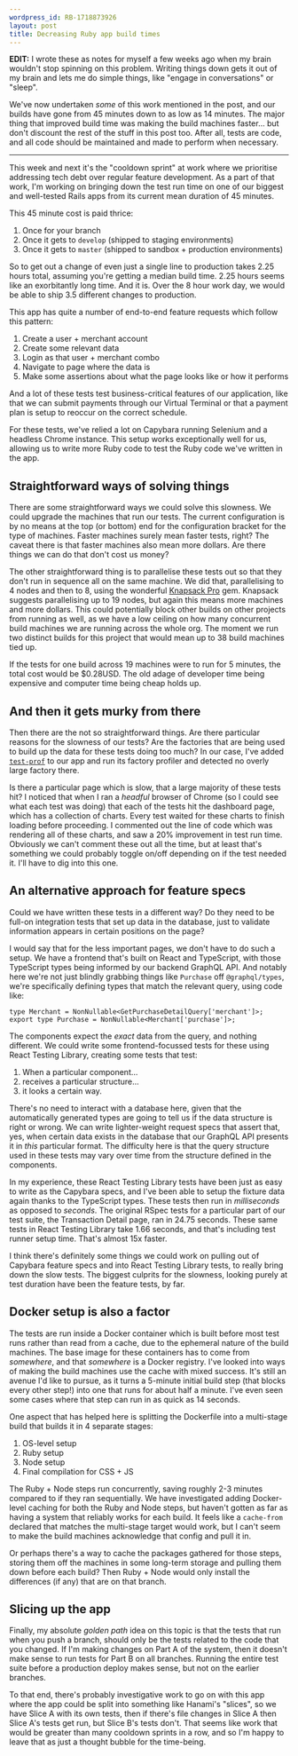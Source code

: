 ```yaml
---
wordpress_id: RB-1718873926
layout: post
title: Decreasing Ruby app build times
---
```


**EDIT:** I wrote these as notes for myself a few weeks ago when my brain wouldn't stop spinning on this problem. Writing things down gets it out of my brain and lets me do simple things, like "engage in conversations" or "sleep".

We've now undertaken _some_ of this work mentioned in the post, and our builds have gone from 45 minutes down to as low as 14 minutes. The major thing that improved build time was making the build machines faster... but don't discount the rest of the stuff in this post too. After all, tests are code, and all code should be maintained and made to perform when necessary.

---

This week and next it's the "cooldown sprint" at work where we prioritise addressing tech debt over regular feature development. As a part of that work, I'm working on bringing down the test run time on one of our biggest and well-tested Rails apps from its current mean duration of 45 minutes.

This 45 minute cost is paid thrice:

1. Once for your branch
2. Once it gets to `develop` (shipped to staging environments)
3. Once it gets to `master` (shipped to sandbox + production environments)

So to get out a change of even just a single line to production takes 2.25 hours total, assuming you're getting a median build time. 2.25 hours seems like an exorbitantly long time. And it is. Over the 8 hour work day, we would be able to ship 3.5 different changes to production.

This app has quite a number of end-to-end feature requests which follow this pattern:

1. Create a user + merchant account
2. Create some relevant data
3. Login as that user + merchant combo
4. Navigate to page where the data is
5. Make some assertions about what the page looks like or how it performs

And a lot of these tests test business-critical features of our application, like that we can submit payments through our Virtual Terminal or that a payment plan is setup to reoccur on the correct schedule.

For these tests, we've relied a lot on Capybara running Selenium and a headless Chrome instance. This setup works exceptionally well for us, allowing us to write more Ruby code to test the Ruby code we've written in the app.

## Straightforward ways of solving things

There are some straightforward ways we could solve this slowness. We could upgrade the machines that run our tests. The current configuration is by no means at the top (or bottom) end for the configuration bracket for the type of machines. Faster machines surely mean faster tests, right? The caveat there is that faster machines also mean more dollars. Are there things we can do that don't cost us money?

The other straightforward thing is to parallelise these tests out so that they don't run in sequence all on the same machine. We did that, parallelising to 4 nodes and then to 8, using the wonderful [Knapsack Pro](https://knapsackpro.com) gem. Knapsack suggests parallelising up to 19 nodes, but again this means more machines and more dollars. This could potentially block other builds on other projects from running as well, as we have a low ceiling on how many concurrent build machines we are running across the whole org. The moment we run two distinct builds for this project that would mean up to 38 build machines tied up.

If the tests for one build across 19 machines were to run for 5 minutes, the total cost would be $0.28USD. The old adage of developer time being expensive and computer time being cheap holds up.

## And then it gets murky from there

Then there are the not so straightforward things. Are there particular reasons for the slowness of our tests? Are the factories that are being used to build up the data for these tests doing too much?  In our case, I've added [`test-prof`](https://github.com/test-prof/test-prof) to our app and run its factory profiler and detected no overly large factory there.

Is there a particular page which is slow, that a large majority of these tests hit? I noticed that when I ran a _headful_ browser of Chrome (so I could see what each test was doing) that each of the tests hit the dashboard page, which has a collection of charts. Every test waited for these charts to finish loading before proceeding. I commented out the line of code which was rendering all of these charts, and saw a 20% improvement in test run time. Obviously we can't comment these out all the time, but at least that's something we could probably toggle on/off depending on if the test needed it. I'll have to dig into this one.

## An alternative approach for feature specs

Could we have written these tests in a different way? Do they need to be full-on integration tests that set up data in the database, just to validate information appears in certain positions on the page?

I would say that for the less important pages, we don't have to do such a setup. We have a frontend that's built on React and TypeScript, with those TypeScript types being informed by our backend GraphQL API. And notably here we're not just blindly grabbing things like `Purchase` off `@graphql/types`, we're specifically defining types that match the relevant query, using code like:

```tsx
type Merchant = NonNullable<GetPurchaseDetailQuery['merchant']>;
export type Purchase = NonNullable<Merchant['purchase']>;
```

 The components expect the _exact_ data from the query, and nothing different. We could write some frontend-focussed tests for these using React Testing Library, creating some tests that test:

1. When a particular component...
2. receives a particular structure...
3. it looks a certain way.

There's no need to interact with a database here, given that the automatically generated types are going to tell us if the data structure is right or wrong. We can write lighter-weight request specs that assert that, yes, when certain data exists in the database that our GraphQL API presents it in _this_ particular format. The difficulty here is that the query structure used in these tests may vary over time from the structure defined in the components.

In my experience, these React Testing Library tests have been just as easy to write as the Capybara specs, and I've been able to setup the fixture data again thanks to the TypeScript types. These tests then run in _milliseconds_ as opposed to _seconds_. The original RSpec tests for a particular part of our test suite, the Transaction Detail page, ran in 24.75 seconds. These same tests in React Testing Library take 1.66 seconds, and that's including test runner setup time. That's almost 15x faster.

I think there's definitely some things we could work on pulling out of Capybara feature specs and into React Testing Library tests, to really bring down the slow tests. The biggest culprits for the slowness, looking purely at test duration have been the feature tests, by far.

## Docker setup is also a factor

The tests are run inside a Docker container which is built before most test runs rather than read from a cache, due to the ephemeral nature of the build machines. The base image for these containers has to come from _somewhere_, and that _somewhere_ is a Docker registry. I've looked into ways of making the build machines use the cache with mixed success. It's still an avenue I'd like to pursue, as it turns a 5-minute initial build step (that blocks every other step!) into one that runs for about half a minute. I've even seen some cases where that step can run in as quick as 14 seconds.

One aspect that has helped here is splitting the Dockerfile into a multi-stage build that builds it in 4 separate stages:

1. OS-level setup
2. Ruby setup
3. Node setup
4. Final compilation for CSS + JS

The Ruby + Node steps run concurrently, saving roughly 2-3 minutes compared to if they ran sequentially. We have investigated adding Docker-level caching for both the Ruby and Node steps, but haven't gotten as far as having a system that reliably works for each build. It feels like a `cache-from` declared that matches the multi-stage target would work, but I can't seem to make the build machines acknowledge that config and pull it in.

Or perhaps there's a way to cache the packages gathered for those steps, storing them off the machines in some long-term storage and pulling them down before each build? Then Ruby + Node would only install the differences (if any) that are on that branch.

## Slicing up the app

Finally, my absolute _golden path_ idea on this topic is that the tests that run when you push a branch, should only be the tests related to the code that you changed. If I'm making changes on Part A of the system, then it doesn't make sense to run tests for Part B on all branches. Running the entire test suite before a production deploy makes sense, but not on the earlier branches.

To that end, there's probably investigative work to go on with this app where the app could be split into something like Hanami's "slices", so we have Slice A with its own tests, then if there's file changes in Slice A then Slice A's tests get run, but Slice B's tests don't. That seems like work that would be greater than many cooldown sprints in a row, and so I'm happy to leave that as just a thought bubble for the time-being.
